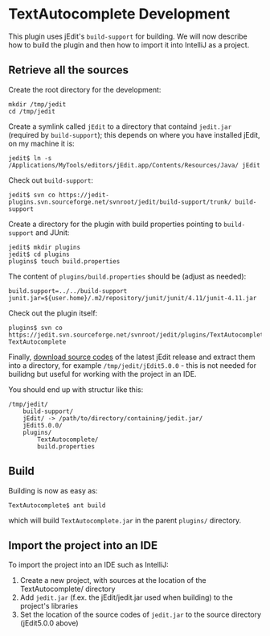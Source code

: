 TextAutocomplete Development
============================

This plugin uses jEdit's `build-support` for building. We will now describe how
to build the plugin and then how to import it into IntelliJ as a project.

Retrieve all the sources
------------------------

Create the root directory for the development:

    mkdir /tmp/jedit
    cd /tmp/jedit

Create a symlink called `jEdit` to a directory that containd `jedit.jar` (required by `build-support`);
this depends on where you have installed jEdit, on my machine it is:

    jedit$ ln -s /Applications/MyTools/editors/jEdit.app/Contents/Resources/Java/ jEdit


Check out `build-support`:

    jedit$ svn co https://jedit-plugins.svn.sourceforge.net/svnroot/jedit/build-support/trunk/ build-support

Create a directory for the plugin with build properties pointing to `build-support` and JUnit:

    jedit$ mkdir plugins
    jedit$ cd plugins
    plugins$ touch build.properties

The content of `plugins/build.properties` should be (adjust as needed):

    build.support=../../build-support
    junit.jar=${user.home}/.m2/repository/junit/junit/4.11/junit-4.11.jar


Check out the plugin itself:

    plugins$ svn co https://jedit.svn.sourceforge.net/svnroot/jedit/plugins/TextAutocomplete/trunk TextAutocomplete

Finally, [download source codes](http://www.jedit.org/index.php?page=download) of the latest jEdit release and extract
them into a directory, for example `/tmp/jedit/jEdit5.0.0` - this is not needed for builidng but useful for
working with the project in an IDE.

You should end up with structur like this:

    /tmp/jedit/
        build-support/
        jEdit/ -> /path/to/directory/containing/jedit.jar/
        jEdit5.0.0/
        plugins/
            TextAutocomplete/
            build.properties

Build
------

Building is now as easy as:

    TextAutocomplete$ ant build

which will build `TextAutocomplete.jar` in the parent `plugins/` directory.

Import the project into an IDE
------------------------------

To import the project into an IDE such as IntelliJ:

1. Create a new project, with sources at the location of the TextAutocomplete/ directory
2. Add `jedit.jar` (f.ex. the jEdit/jedit.jar used when building) to the project's libraries
3. Set the location of the source codes of `jedit.jar` to the source directory (jEdit5.0.0 above)

